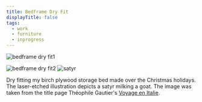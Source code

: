 ```yaml
---
title: Bedframe Dry Fit
displayTitle: false
tags:
  - work
  - furniture
  - inprogress
---
```


![bedframe dry fit1](https://d2w9rnfcy7mm78.cloudfront.net/10220174/large_74726fc2309db57bd26a5c31e1b3d10c.jpg?1610541979?bc=0)

![bedframe dry fit2](https://d2w9rnfcy7mm78.cloudfront.net/10220210/large_1913ef9e2925905422139189e69aa8d4.jpg?1610542278?bc=0)
![satyr](https://d2w9rnfcy7mm78.cloudfront.net/10220557/large_0a60bb13b3bc48345a636a74702b9646.jpg?1610545329?bc=0)

Dry fitting my birch plywood storage bed made over the Christmas holidays. The laser-etched illustration depicts a satyr milking a goat. The image was taken from the title page Théophile Gautier's [Voyage en Italie](https://fr.wikisource.org/wiki/Page:Gautier_-_Lettre_%C3%A0_la_pr%C3%A9sidente,_voyage_en_Italie._1850.djvu/4).
